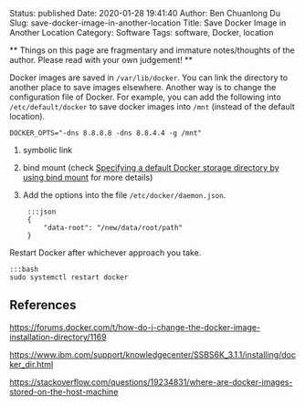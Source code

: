 Status: published
Date: 2020-01-28 19:41:40
Author: Ben Chuanlong Du
Slug: save-docker-image-in-another-location
Title: Save Docker Image in Another Location
Category: Software
Tags: software, Docker, location

**
Things on this page are
fragmentary and immature notes/thoughts of the author.
Please read with your own judgement!
**

Docker images are saved in `/var/lib/docker`. 
You can link the directory to another place to save images elsewhere.
Another way is to change the configuration file of Docker.
For example, 
you can add the following into `/etc/default/docker` 
to save docker images into `/mnt` (instead of the default location).
```
DOCKER_OPTS="-dns 8.8.8.8 -dns 8.8.4.4 -g /mnt"
```

1. symbolic link

2. bind mount (check 
    [Specifying a default Docker storage directory by using bind mount](https://www.ibm.com/support/knowledgecenter/SSBS6K_3.1.1/installing/docker_dir.html)
    for more details)

3. Add the options into the file `/etc/docker/daemon.json`.

        :::json
        {
            "data-root": "/new/data/root/path"
        }

Restart Docker after whichever approach you take.

    :::bash
    sudo systemctl restart docker



## References

https://forums.docker.com/t/how-do-i-change-the-docker-image-installation-directory/1169

https://www.ibm.com/support/knowledgecenter/SSBS6K_3.1.1/installing/docker_dir.html

https://stackoverflow.com/questions/19234831/where-are-docker-images-stored-on-the-host-machine